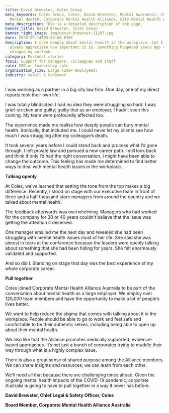 ```yaml
---
title: David Brewster, Coles Group
meta_keywords: Coles Group, Coles, David Brewster, Mental Awareness, CMHAA,
  Mental Health, Corporate Mental Health Alliance, City Mental Health Alliance
meta_description: This is a detailed description of the page.
banner_title: David Brewster, Coles Group
banner_right_image: img/david-brewster-11297.jpg
date: 2020-09-14T03:02:08.676Z
description: I care deeply about mental health in the workplace, but I didn’t
  always appreciate how important it is. Something happened years ago that
  changed my outlook.
category: Personal stories
focus: Support for managers, colleagues and staff
role: CEO or leadership role
organisation_size: Large (250+ employees)
industry: Retail & Consumer
---
```

I was working as a partner in a big city law firm. One day, one of my direct reports took their own life.

I was totally blindsided. I had no idea they were struggling so hard. I was grief-stricken and guilty; guilty that as an employer, I hadn’t seen this coming. My team were profoundly affected too.

The experience made me realise how deeply people can bury mental health. Ironically, that included me. I could never let my clients see how much I was struggling after my colleague’s death.

It took several years before I could stand back and process what I’d gone through. I left private law and pursued a new career path. I still look back and think if only I’d had the right conversation, I might have been able to change the outcome. This feeling has made me determined to find better ways to deal with mental health issues in the workplace.

**Talking openly**

At Coles, we’ve learned that setting the tone from the top makes a big difference. Recently, I stood on stage with our executive team in front of three and a half thousand store managers from around the country and we talked about mental health.

The feedback afterwards was overwhelming. Managers who had worked for the company for 30 or 40 years couldn’t believe that the issue was getting the attention it deserved.

One manager emailed me the next day and revealed she had been struggling with mental health issues most of her life. She said she was almost in tears at the conference because the leaders were openly talking about something that she had been hiding for years. She felt enormously validated and supported.

And so did I. Standing on stage that day was the best experience of my whole corporate career.

**Pull together**

Coles joined Corporate Mental Health Alliance Australia to be part of the conversation about mental health as a large employer. We employ over 120,000 team members and have the opportunity to make a lot of people’s lives better.

We want to help reduce the stigma that comes with talking about it in the workplace. People should be able to go to work and feel safe and comfortable to be their authentic selves, including being able to open up about their mental health.

We also like that the Alliance promotes medically supported, evidence-based approaches. It’s not just a bunch of corporates trying to muddle their way through what is a highly complex issue.

There is also a great sense of shared purpose among the Alliance members. We can share insights and resources; we can learn from each other.

We’ll need all that because there are challenging times ahead. Given the ongoing mental health impacts of the COVID-19 pandemic, corporate Australia is going to have to pull together in a way it never has before.

**David Brewster, Chief Legal & Safety Officer, Coles**

**Board Member, Corporate Mental Health Alliance Australia**